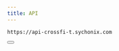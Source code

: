 ```yaml
---
title: API
---
```


<div class="code-block-wrapper">
  <pre><code>https://api-crossfi-t.sychonix.com</code></pre>
  <button class="copy-btn"><i class="fas fa-copy"></i></button>
</div>
